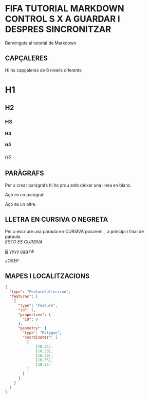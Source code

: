 # FIFA TUTORIAL MARKDOWN   CONTROL S X A GUARDAR I DESPRES SINCRONITZAR 
Benvinguts al tutorial de Markdown
## CAPÇALERES
Hi ha capçaleres de 6 nivells diferents
# H1   
## H2  
### H3  
#### H4  
##### H5  
###### H6  
## PARÀGRAFS  
Per a crear paràgrafs hi ha prou amb deixar una linea en blanc.  

Açó es un paràgraf.  

Açó és un altre.  
## LLETRA EN CURSIVA O NEGRETA
Per a escriure una paraula en CURSIVA posarem `_` a principi i final de paraula    
_ESTO ES CURSIVA_


jjj yyyy
ggg hh

JOSEP





## MAPES I LOCALITZACIONS

```geojson
{
  "type": "FeatureCollection",
  "features": [
    {
      "type": "Feature",
      "id": 1,
      "properties": {
        "ID": 0
      },
      "geometry": {
        "type": "Polygon",
        "coordinates": [
          [
              [10,35],
              [10,30],
              [10,30],
              [10,35],
              [10,35]
          ]
        ]
      }
    }
  ]
}
```
